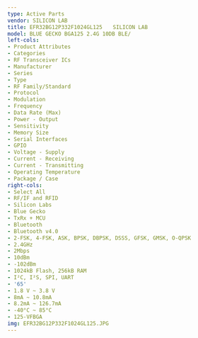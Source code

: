 ```yaml
---
type: Active Parts
vendor: SILICON LAB
title: EFR32BG12P332F1024GL125　　SILICON LAB
model: BLUE GECKO BGA125 2.4G 10DB BLE/
left-cols:
- Product Attributes
- Categories
- RF Transceiver ICs
- Manufacturer
- Series
- Type
- RF Family/Standard
- Protocol
- Modulation
- Frequency
- Data Rate (Max)
- Power - Output
- Sensitivity
- Memory Size
- Serial Interfaces
- GPIO
- Voltage - Supply
- Current - Receiving
- Current - Transmitting
- Operating Temperature
- Package / Case
right-cols:
- Select All
- RF/IF and RFID
- Silicon Labs
- Blue Gecko
- TxRx + MCU
- Bluetooth
- Bluetooth v4.0
- 2-FSK, 4-FSK, ASK, BPSK, DBPSK, DSSS, GFSK, GMSK, O-QPSK
- 2.4GHz
- 2Mbps
- 10dBm
- -102dBm
- 1024kB Flash, 256kB RAM
- I²C, I²S, SPI, UART
- '65'
- 1.8 V ~ 3.8 V
- 8mA ~ 10.8mA
- 8.2mA ~ 126.7mA
- -40°C ~ 85°C
- 125-VFBGA
img: EFR32BG12P332F1024GL125.JPG
---
```


